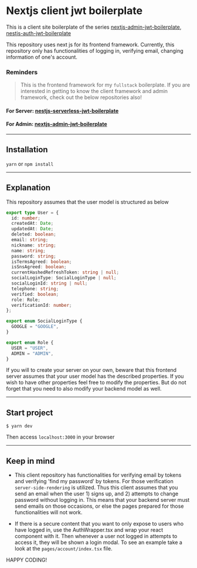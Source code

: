 # Nextjs client jwt boilerplate

This is a client site boilerplate of the series [nextjs-admin-jwt-boilerplate](https://github.com/hunkim98/nextjs-admin-jwt-boilerplate), [nestjs-auth-jwt-boilerplate](https://github.com/hunkim98/nestjs-serverless-jwt-boilerplate)

This repository uses next js for its frontend framework. Currently, this repository only has functionalities of logging in, verifying email, changing information of one's account. 

### Reminders

> This is the frontend framework for my `fullstack` boilerplate.
> If you are interested in getting to know the client framework and admin framework, check out the below repositories also!

#### For Server: [nestjs-serverless-jwt-boilerplate](https://github.com/hunkim98/nestjs-serverless-jwt-boilerplate)

#### For Admin: [nextjs-admin-jwt-boilerplate](https://github.com/hunkim98/nextjs-admin-jwt-boilerplate)

<hr/>

## Installation

`yarn` or `npm install`

<hr/>

## Explanation

This repository assumes that the user model is structured as below

```ts
export type User = {
  id: number;
  createdAt: Date;
  updatedAt: Date;
  deleted: boolean;
  email: string;
  nickname: string;
  name: string;
  password: string;
  isTermsAgreed: boolean;
  isSnsAgreed: boolean;
  currentHashedRefreshToken: string | null;
  socialLoginType: SocialLoginType | null;
  socialLoginId: string | null;
  telephone: string;
  verified: boolean;
  role: Role;
  verificationId: number;
};

export enum SocialLoginType {
  GOOGLE = "GOOGLE",
}

export enum Role {
  USER = "USER",
  ADMIN = "ADMIN",
}
```

If you will to create your server on your own, beware that this frontend server assumes that your user model has the described properties. If you wish to have other properties feel free to modify the properties. But do not forget that you need to also modify your backend model as well.

<hr/>

## Start project
```
$ yarn dev
```

Then access `localhost:3000` in your browser

<hr/>

## Keep in mind

- This client repository has functionalities for verifying email by tokens and verifying 'find my password' by tokens. For those verification `server-side-rendering` is utilized. Thus this client assumes that you send an email when the user 1) signs up, and 2) attempts to change password without logging in. This means that your backend server must send emails on those occasions, or else the pages prepared for those functionalities will not work.

- If there is a secure content that you want to only expose to users who have logged in, use the AuthWrapper.tsx and wrap your react component with it. Then whenever a user not logged in attempts to access it, they will be shown a login modal. To see an example take a look at the `pages/account/index.tsx` file.

HAPPY CODING!

